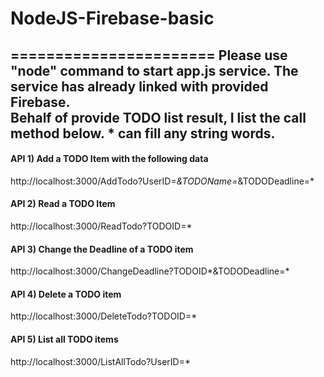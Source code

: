 # NodeJS-Firebase-basic
=======================
Please use "node" command to start app.js service. The service has already linked with provided Firebase.<br>Behalf of provide TODO list result, I list the call method below. * can fill any string words. 
-----------------------
 
#### API 1) Add a TODO Item with the following data<br>
http://localhost:3000/AddTodo?UserID=*&TODOName=*&TODODeadline=*
 
#### API 2) Read a TODO Item<br>
http://localhost:3000/ReadTodo?TODOID=*
 
#### API 3) Change the Deadline of a TODO item<br>
http://localhost:3000/ChangeDeadline?TODOID*&TODODeadline=*
 
#### API 4) Delete a TODO item<br>
http://localhost:3000/DeleteTodo?TODOID=*
 
#### API 5) List all TODO items<br>
http://localhost:3000/ListAllTodo?UserID=*
